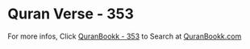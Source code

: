 # Quran Verse - 353 

For more infos, Click [QuranBookk - 353](https://www.quranbookk.com/quran/search?q=353) to Search at [QuranBookk.com](http://quranbookk.com/)